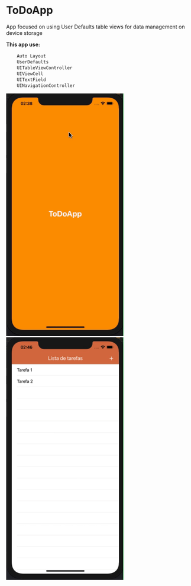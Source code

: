 #  ToDoApp

App focused on using User Defaults table views for data management on device storage
 
**This app use:**

        Auto Layout
        UserDefaults
        UITableViewController
        UIViewCell
        UITextField
        UINavigationController
        
![](todo-app-1.gif)       ![](todo-app-2.gif)
